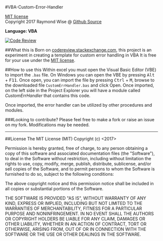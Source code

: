 #VBA-Custom-Error-Handler

[MIT license](https://opensource.org/licenses/MIT)<br>
Copyright 2017 Raymond Wise @ [Github Source](https://github.com/RaymondWise/VBA-Custom-Error-Handler) 

**Language: VBA**

[![Code Review](http://www.zomis.net/codereview/shield/?qid=137854)](http://codereview.stackexchange.com/q/137854/75587)

##What this is
Born on [codereview.stackexchange.com](http://codereview.stackexchange.com/q/137854/75587), this project is an experiment in creating a template for custom error handling in VBA It is free for your use under the [MIT license](https://opensource.org/licenses/MIT).

##How to use this
Within excel you must open the Visual Basic Editor (VBE) to import the `.bas` file. On Windows you can open the VBE by pressing <kbd>Alt</kbd> + <kbd>F11</kbd>. Once open, you can import the file by pressing <kbd>Ctrl</kbd> + <kbd>M</kbd>, browse to the downloaded file `CustomErrHandler.bas` and click Open. Once imported, on the left side in the Project Explorer you will have a module called *CustomErrHandler* that contains this code.

Once imported, the error handler can be utilized by other procedures and modules.

###Looking to contribute?
Please feel free to make a fork or raise an issue on my fork. Modifications may be needed.

------------------------
##License
The MIT License (MIT)
Copyright (c) <2017> <Raymond W Wise>

Permission is hereby granted, free of charge, to any person obtaining a copy of this software and associated documentation files (the "Software"), to deal in the Software without restriction, including without limitation the rights to use, copy, modify, merge, publish, distribute, sublicense, and/or sell copies of the Software, and to permit persons to whom the Software is furnished to do so, subject to the following conditions:

The above copyright notice and this permission notice shall be included in all copies or substantial portions of the Software.

THE SOFTWARE IS PROVIDED "AS IS", WITHOUT WARRANTY OF ANY KIND, EXPRESS OR IMPLIED, INCLUDING BUT NOT LIMITED TO THE WARRANTIES OF MERCHANTABILITY, FITNESS FOR A PARTICULAR PURPOSE AND NONINFRINGEMENT. IN NO EVENT SHALL THE AUTHORS OR COPYRIGHT HOLDERS BE LIABLE FOR ANY CLAIM, DAMAGES OR OTHER LIABILITY, WHETHER IN AN ACTION OF CONTRACT, TORT OR OTHERWISE, ARISING FROM, OUT OF OR IN CONNECTION WITH THE SOFTWARE OR THE USE OR OTHER DEALINGS IN THE SOFTWARE.
